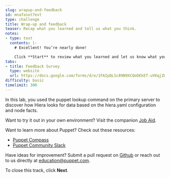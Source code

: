 ```yaml
---
slug: wrapup-and-feedback
id: mnafasot7evt
type: challenge
title: Wrap-up and feedback
teaser: Recap what you learned and tell us what you think.
notes:
- type: text
  contents: |-
    # Excellent! You’re nearly done!

    Click **Start** to review what you learned and let us know what you thought of this track.
tabs:
- title: Feedback Survey
  type: website
  url: https://docs.google.com/forms/d/e/1FAIpQLSc89N9XCQoDEkET-uVKqjZWGnqMw0IbzZeeuuCKcoQk5oXr0g/viewform?usp=pp_url&entry.1252824226=PE301+Lab+2.0:+Abstract+Data+From+Code+by+Using+Hiera
difficulty: basic
timelimit: 300
---
```

In this lab, you used the puppet lookup command on the primary server to discover how Hiera looks for data based on the hiera.yaml configuration and node facts.

Want to try it out in your own environment? Visit the companion [Job Aid](https://puppet-kmo.gitbook.io/job-aids/pe301-develop-and-maintain-labs/abstract-data-from-code-by-using-hiera).

Want to learn more about Puppet? Check out these resources:
- [Puppet Compass](https://learn.puppet.com/)
- [Puppet Community Slack](https://slack.puppet.com/)

Have ideas for improvement? Submit a pull request on [Github](https://github.com/puppetlabs/puppet-instruqt-tracks/tree/main/pe-develop-and-maintain-lab-2-0) or reach out to us directly at <a href="mailto:education@puppet.com">education@puppet.com</a>.

To close this track, click **Next**.
